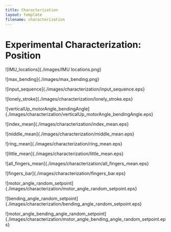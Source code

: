 ```yaml
---
title: Characterization
layout: template
filename: characterization
---
```

# Experimental Characterization: Position
![IMU_locations]{./images/IMU locations.png}

![max_bending]{./images/max_bending.png}

![input_sequence]{./images/characterization/input_sequence.eps}

![lonely_stroke]{./images/characterization/lonely_stroke.eps}

![verticalUp_motorAngle_bendingAngle]{./images/characterization/verticalUp_motorAngle_bendingAngle.eps}

![index_mean]{./images/characterization/index_mean.eps}

![middle_mean]{./images/characterization/middle_mean.eps}

![ring_mean]{./images/characterization/ring_mean.eps}

![little_mean]{./images/characterization/little_mean.eps}

![all_fingers_mean]{./images/characterization/all_fingers_mean.eps}

![fingers_bar]{./images/characterization/fingers_bar.eps}

![motor_angle_random_setpoint]{./images/characterization/motor_angle_random_setpoint.eps}

![bending_angle_random_setpoint]{./images/characterization/bending_angle_random_setpoint.eps}

![motor_angle_bending_angle_random_setpoint]{./images/characterization/motor_angle_bending_angle_random_setpoint.eps}